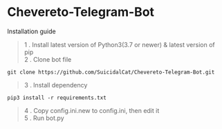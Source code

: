 # Chevereto-Telegram-Bot
Installation guide

> 1 . Install latest version of Python3(3.7 or newer) & latest version of pip   
> 2 . Clone bot file

    git clone https://github.com/SuicidalCat/Chevereto-Telegram-Bot.git

> 3 . Install dependency

    pip3 install -r requirements.txt

> 4 . Copy config.ini.new to config.ini, then edit it   
> 5 . Run bot.py